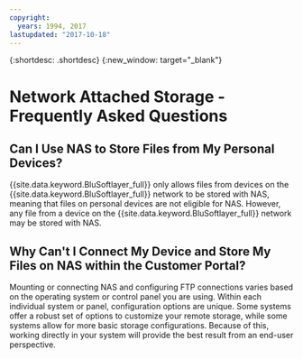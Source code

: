 ```yaml
---
copyright:
  years: 1994, 2017
lastupdated: "2017-10-18"
---
```

{:shortdesc: .shortdesc}
{:new_window: target="_blank"}

# Network Attached Storage - Frequently Asked Questions

## Can I Use NAS to Store Files from My Personal Devices?

{{site.data.keyword.BluSoftlayer_full}} only allows files from devices on the {{site.data.keyword.BluSoftlayer_full}} network to be stored with NAS, meaning that files on personal devices are not eligible for NAS. However, any file from a device on the {{site.data.keyword.BluSoftlayer_full}} network may be stored with NAS.

## Why Can't I Connect My Device and Store My Files on NAS within the Customer Portal?

Mounting or connecting NAS and configuring FTP connections varies based on the operating system or control panel you are using.  Within each individual system or panel, configuration options are unique.  Some systems offer a robust set of options to customize your remote storage, while some systems allow for more basic storage configurations.  Because of this, working directly in your system will provide the best result from an end-user perspective.
